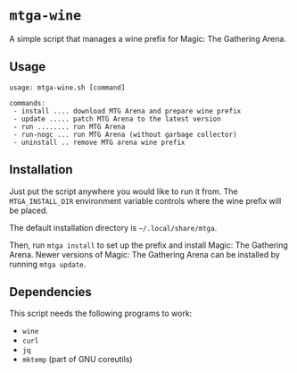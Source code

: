 # `mtga-wine`

A simple script that manages a wine prefix for Magic: The Gathering Arena.

## Usage

```
usage: mtga-wine.sh [command]

commands:
 - install .... download MTG Arena and prepare wine prefix
 - update ..... patch MTG Arena to the latest version
 - run ........ run MTG Arena
 - run-nogc ... run MTG Arena (without garbage collector)
 - uninstall .. remove MTG arena wine prefix
```

## Installation

Just put the script anywhere you would like to run it from. The
`MTGA_INSTALL_DIR` environment variable controls where the wine prefix will be
placed.

The default installation directory is `~/.local/share/mtga`.

Then, run `mtga install` to set up the prefix and install Magic: The Gathering
Arena. Newer versions of Magic: The Gathering Arena can be installed by running
`mtga update`.

## Dependencies

This script needs the following programs to work:

- `wine`
- `curl`
- `jq`
- `mktemp` (part of GNU coreutils)

